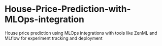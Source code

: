 # House-Price-Prediction-with-MLOps-integration
House price prediction using MLOps integrations with tools like ZenML and MLflow for experiment tracking and deployment
